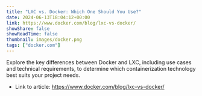 ```yaml
---
title: "LXC vs. Docker: Which One Should You Use?"
date: 2024-06-13T18:04:12+00:00
link: https://www.docker.com/blog/lxc-vs-docker/
showShare: false
showReadTime: false
thumbnail: images/docker.png
tags: ["docker.com"]
---
```

Explore the key differences between Docker and LXC, including use cases and technical requirements, to determine which containerization technology best suits your project needs.

- Link to article: https://www.docker.com/blog/lxc-vs-docker/